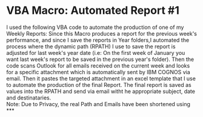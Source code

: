 # VBA Macro: Automated Report #1
I used the following VBA code to automate the production of one of my Weekly Reports:
Since this Macro produces a report for the previous week's performance, and since I save the reports in Year folders,I automated the process where the dynamic path (RPATH) I use to save the report is adjusted for last week's year date (i.e: On the first week of January you want last week's report to be saved in the previous year's folder).
Then the code scans Outlook for all emails received on the current week and looks for a specific attachment which is automatically sent by IBM COGNOS via email.
Then it pastes the targeted attachment in an excel template that I use to automate the production of the final Report.
The final report is saved as values into the RPATH and send via email witht he appropriate subject, date and destinataries.
<br>
Note: Due to Privacy, the real Path and Emails have been shortened using ***

